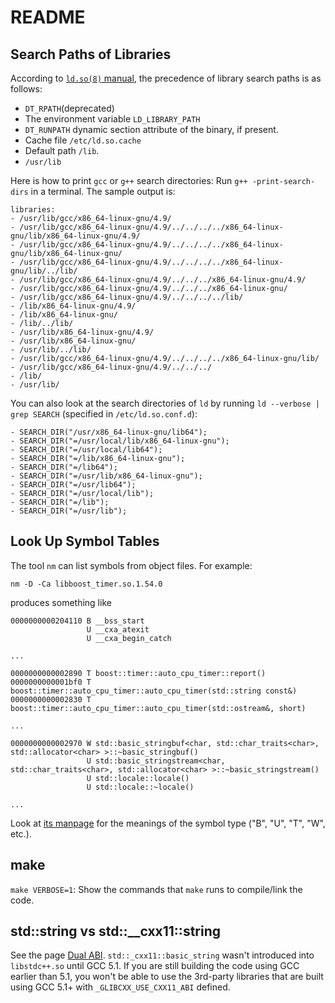 # README

## Search Paths of Libraries

According to [`ld.so(8)` manual](http://man7.org/linux/man-pages/man8/ld.so.8.html), the precedence of library search paths is as follows:

- `DT_RPATH`(deprecated)
- The environment variable `LD_LIBRARY_PATH`
- `DT_RUNPATH` dynamic section attribute of the binary, if present.
- Cache file `/etc/ld.so.cache`
- Default path `/lib`.
- `/usr/lib`

Here is how to print `gcc` or `g++` search directories: Run `g++ -print-search-dirs` in a terminal. The sample output is:

```text
libraries:
- /usr/lib/gcc/x86_64-linux-gnu/4.9/
- /usr/lib/gcc/x86_64-linux-gnu/4.9/../../../../x86_64-linux-gnu/lib/x86_64-linux-gnu/4.9/
- /usr/lib/gcc/x86_64-linux-gnu/4.9/../../../../x86_64-linux-gnu/lib/x86_64-linux-gnu/
- /usr/lib/gcc/x86_64-linux-gnu/4.9/../../../../x86_64-linux-gnu/lib/../lib/
- /usr/lib/gcc/x86_64-linux-gnu/4.9/../../../x86_64-linux-gnu/4.9/
- /usr/lib/gcc/x86_64-linux-gnu/4.9/../../../x86_64-linux-gnu/
- /usr/lib/gcc/x86_64-linux-gnu/4.9/../../../../lib/
- /lib/x86_64-linux-gnu/4.9/
- /lib/x86_64-linux-gnu/
- /lib/../lib/
- /usr/lib/x86_64-linux-gnu/4.9/
- /usr/lib/x86_64-linux-gnu/
- /usr/lib/../lib/
- /usr/lib/gcc/x86_64-linux-gnu/4.9/../../../../x86_64-linux-gnu/lib/
- /usr/lib/gcc/x86_64-linux-gnu/4.9/../../../
- /lib/
- /usr/lib/
```

You can also look at the search directories of `ld` by running `ld --verbose | grep SEARCH` (specified in `/etc/ld.so.conf.d`):

```text
- SEARCH_DIR("/usr/x86_64-linux-gnu/lib64");
- SEARCH_DIR("=/usr/local/lib/x86_64-linux-gnu");
- SEARCH_DIR("=/usr/local/lib64");
- SEARCH_DIR("=/lib/x86_64-linux-gnu");
- SEARCH_DIR("=/lib64");
- SEARCH_DIR("=/usr/lib/x86_64-linux-gnu");
- SEARCH_DIR("=/usr/lib64");
- SEARCH_DIR("=/usr/local/lib");
- SEARCH_DIR("=/lib");
- SEARCH_DIR("=/usr/lib");
```

## Look Up Symbol Tables

The tool `nm` can list symbols from object files. For example:

`nm -D -Ca libboost_timer.so.1.54.0`

produces something like

```text
0000000000204110 B __bss_start
                 U __cxa_atexit
                 U __cxa_begin_catch

...

0000000000002890 T boost::timer::auto_cpu_timer::report()
0000000000001bf0 T boost::timer::auto_cpu_timer::auto_cpu_timer(std::string const&)
0000000000002830 T boost::timer::auto_cpu_timer::auto_cpu_timer(std::ostream&, short)

...

0000000000002970 W std::basic_stringbuf<char, std::char_traits<char>, std::allocator<char> >::~basic_stringbuf()
                 U std::basic_stringstream<char, std::char_traits<char>, std::allocator<char> >::~basic_stringstream()
                 U std::locale::locale()
                 U std::locale::~locale()

...
```

Look at [its manpage](http://manpages.ubuntu.com/manpages/xenial/man1/avr-nm.1.html) for the meanings of the symbol type ("B", "U", "T", "W", etc.).

## make

`make VERBOSE=1`: Show the commands that `make` runs to compile/link the code.

## std::string vs std::__cxx11::string

See the page [Dual ABI](https://gcc.gnu.org/onlinedocs/libstdc++/manual/using_dual_abi.html). `std::_cxx11::basic_string` wasn't introduced into `libstdc++.so` until GCC 5.1. If you are still building the code using GCC earlier than 5.1, you won't be able to use the 3rd-party libraries that are built using GCC 5.1+ with `_GLIBCXX_USE_CXX11_ABI` defined.
